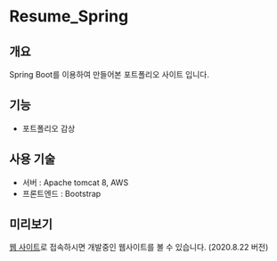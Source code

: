 # Resume_Spring

## 개요
Spring Boot를 이용하여 만들어본 포트폴리오 사이트 입니다.

## 기능
* 포트폴리오 감상

## 사용 기술
* 서버 : Apache tomcat 8, AWS
* 프론트엔드 : Bootstrap

## 미리보기
[웹 사이트](http://www.mgkang.ga/resume)로 접속하시면 개발중인 웹사이트를 볼 수 있습니다.
(2020.8.22 버전)
